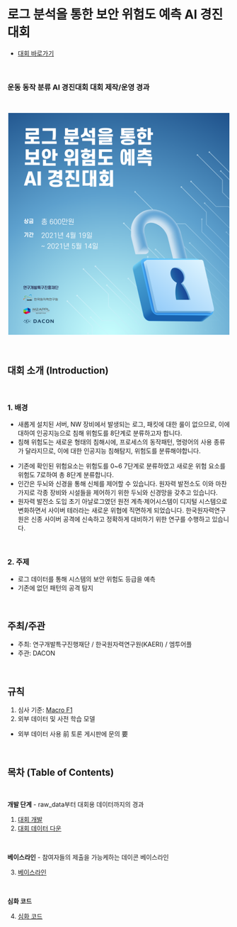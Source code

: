 
# 로그 분석을 통한 보안 위험도 예측 AI 경진대회

- [대회 바로가기](https://www.dacon.io/competitions/official/235717/overview/description/)

<br/>

### **운동 동작 분류 AI 경진대회 대회 제작/운영 경과**

<br/>

<p align="center">
  <img src="main.png" width="500" height="500" /> 
</p>

<br/>

## 대회 소개 (Introduction)

<br/>

### **1. 배경**

    
+ 새롭게 설치된 서버, NW 장비에서 발생되는 로그, 패킷에 대한 룰이 없으므로, 이에 대하여 인공지능으로 침해 위험도를 8단계로 분류하고자 합니다.  
+ 침해 위험도는 새로운 형태의 침해시에, 프로세스의 동작패턴, 명령어의 사용 종류가 달라지므로, 이에 대한 인공지능 침해탐지, 위험도를 분류해야합니다.
- 기존에 확인된 위험요소는 위험도를 0~6 7단계로 분류하였고 새로운 위험 요소를 위험도 7로하여 총 8단계 분류합니다.
- 인간은 두뇌와 신경을 통해 신체를 제어할 수 있습니다. 원자력 발전소도 이와 마찬가지로 각종 장비와 시설들을 제어하기 위한 두뇌와 신경망을 갖추고 있습니다.
- 원자력 발전소 도입 초기 아날로그였던 원전 계측·제어시스템이 디지털 시스템으로 변화하면서 사이버 테러라는 새로운 위협에 직면하게 되었습니다. 한국원자력연구원은 신종 사이버 공격에 신속하고 정확하게 대비하기 위한 연구를 수행하고 있습니다.

<br/>

### 2. 주제

+ 로그 데이터를 통해 시스템의 보안 위험도 등급을 예측  
+ 기존에 없던 패턴의 공격 탐지

<br/>

## 주최/주관

- 주최: 연구개발특구진행재단 / 한국원자력연구원(KAERI) / 엠투어플
- 주관: DACON

<br/>

## 규칙

1. 심사 기준: [Macro F1](./0.%20Metric)
2. 외부 데이터 및 사전 학습 모델

* 외부 데이터 사용 前 토론 게시판에 문의 要

<br/>

## 목차 (Table of Contents)

<br/>

**개발 단계** - raw_data부터 대회용 데이터까지의 경과

1. [대회 개발](./1.%20Develop)
2. [대회 데이터 다운](https://www.dacon.io/competitions/official/235717/overview/description/)

<br/>

**베이스라인** - 참여자들의 제출을 가능케하는 데이콘 베이스라인

3. [베이스라인](./3.%20Baseline)

<br/>

**심화 코드**  

4. [심화 코드](./4.%20Answer_code)








